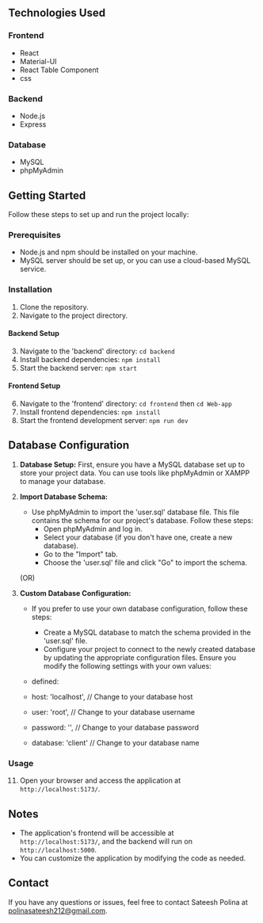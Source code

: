 ## Technologies Used

### Frontend
- React
- Material-UI
- React Table Component
- css

### Backend
- Node.js
- Express

### Database
- MySQL
- phpMyAdmin

## Getting Started

Follow these steps to set up and run the project locally:

### Prerequisites

- Node.js and npm should be installed on your machine.
- MySQL server should be set up, or you can use a cloud-based MySQL service.

### Installation

1. Clone the repository.
2. Navigate to the project directory.

#### Backend Setup

3. Navigate to the 'backend' directory: `cd backend`
4. Install backend dependencies: `npm install`
5. Start the backend server: `npm start`

#### Frontend Setup

6. Navigate to the 'frontend' directory: `cd frontend` then `cd Web-app`
7. Install frontend dependencies: `npm install`
8. Start the frontend development server: `npm run dev`

## Database Configuration

1. **Database Setup:** First, ensure you have a MySQL database set up to store your project data. You can use tools like phpMyAdmin or XAMPP to manage your database.

2. **Import Database Schema:**
   - Use phpMyAdmin to import the 'user.sql' database file. This file contains the schema for our project's database. Follow these steps:
     - Open phpMyAdmin and log in.
     - Select your database (if you don't have one, create a new database).
     - Go to the "Import" tab.
     - Choose the 'user.sql' file and click "Go" to import the schema.

   (OR)

3. **Custom Database Configuration:**
   - If you prefer to use your own database configuration, follow these steps:
     - Create a MySQL database to match the schema provided in the 'user.sql' file.
     - Configure your project to connect to the newly created database by updating the appropriate configuration files. Ensure you modify the following settings with your own values:

   - defined:
   - host: 'localhost',      // Change to your database host

   - user: 'root',           // Change to your database username
   
   - password: '',           // Change to your database password
   
    - database: 'client'      // Change to your database name

### Usage

11. Open your browser and access the application at ` http://localhost:5173/`.

## Notes

- The application's frontend will be accessible at ` http://localhost:5173/`, and the backend will run on `http://localhost:5000`.
- You can customize the application by modifying the code as needed.

## Contact

If you have any questions or issues, feel free to contact Sateesh Polina at polinasateesh212@gmail.com.
